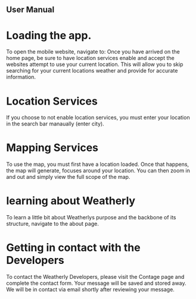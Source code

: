 ## User Manual

# Loading the app.

To open the mobile website, navigate to:
Once you have arrived on the home page, be sure to have location services enable and accept the websites attempt to use your current location.
This will allow you to skip searching for your current locations weather and provide for accurate information.

# Location Services

If you choose to not enable location services, you must enter your location in the search bar manaually (enter city).

# Mapping Services

To use the map, you must first have a location loaded.
Once that happens, the map will generate, focuses around your location. You can then zoom in and out and simply view the full scope of the map.

# learning about Weatherly

To learn a little bit about Weatherlys purpose and the backbone of its structure, navigate to the about page.

# Getting in contact with the Developers

To contact the Weatherly Developers, please visit the Contage page and complete the contact form. Your message will be saved and stored away. We will be in contact via email shortly after reviewing your message.
